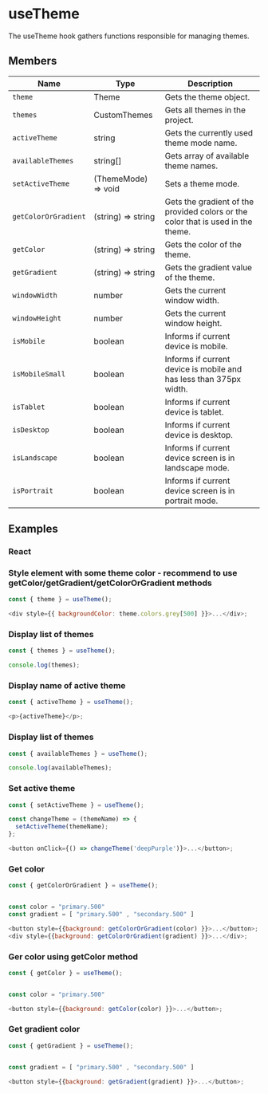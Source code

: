 # useTheme

The useTheme hook gathers functions responsible for managing themes.

## Members

| Name                 | Type                | Description                                                                      |
| -------------------- | ------------------- | -------------------------------------------------------------------------------- |
| `theme`              | Theme               | Gets the theme object.                                                           |
| `themes`             | CustomThemes        | Gets all themes in the project.                                                  |
| `activeTheme`        | string              | Gets the currently used theme mode name.                                         |
| `availableThemes`    | string[]            | Gets array of available theme names.                                             |
| `setActiveTheme`     | (ThemeMode) => void | Sets a theme mode.                                                               |
| `getColorOrGradient` | (string) => string  | Gets the gradient of the provided colors or the color that is used in the theme. |
| `getColor`           | (string) => string  | Gets the color of the theme.                                                     |
| `getGradient`        | (string) => string  | Gets the gradient value of the theme.                                            |
| `windowWidth`        | number              | Gets the current window width.                                                   |
| `windowHeight`       | number              | Gets the current window height.                                                  |
| `isMobile`           | boolean             | Informs if current device is mobile.                                             |
| `isMobileSmall`      | boolean             | Informs if current device is mobile and has less than 375px width.               |
| `isTablet`           | boolean             | Informs if current device is tablet.                                             |
| `isDesktop`          | boolean             | Informs if current device is desktop.                                            |
| `isLandscape`        | boolean             | Informs if current device screen is in landscape mode.                           |
| `isPortrait`         | boolean             | Informs if current device screen is in portrait mode.                            |

## Examples

### React

### Style element with some theme color - recommend to use getColor/getGradient/getColorOrGradient methods

```javascript
const { theme } = useTheme();

<div style={{ backgroundColor: theme.colors.grey[500] }}>...</div>;
```

### Display list of themes

```javascript
const { themes } = useTheme();

console.log(themes);
```

### Display name of active theme

```javascript
const { activeTheme } = useTheme();

<p>{activeTheme}</p>;
```

### Display list of themes

```javascript
const { availableThemes } = useTheme();

console.log(availableThemes);
```

### Set active theme

```javascript
const { setActiveTheme } = useTheme();

const changeTheme = (themeName) => {
  setActiveTheme(themeName);
};

<button onClick={() => changeTheme('deepPurple')}>...</button>;
```

### Get color

```javascript
const { getColorOrGradient } = useTheme();


const color = "primary.500"
const gradient = [ "primary.500" , "secondary.500" ]

<button style={{background: getColorOrGradient(color) }}>...</button>;
<div style={{background: getColorOrGradient(gradient) }}>...</div>;
```

### Ger color using getColor method

```javascript
const { getColor } = useTheme();


const color = "primary.500"

<button style={{background: getColor(color) }}>...</button>;
```

### Get gradient color

```javascript
const { getGradient } = useTheme();


const gradient = [ "primary.500" , "secondary.500" ]

<button style={{background: getGradient(gradient) }}>...</button>;
```

